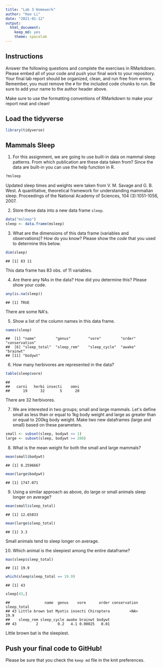 ```yaml
---
title: "Lab 3 Homework"
author: "Hao Li"
date: "2021-01-12"
output:
  html_document: 
    keep_md: yes
    theme: spacelab
---
```


## Instructions
Answer the following questions and complete the exercises in RMarkdown. Please embed all of your code and push your final work to your repository. Your final lab report should be organized, clean, and run free from errors. Remember, you must remove the `#` for the included code chunks to run. Be sure to add your name to the author header above.  

Make sure to use the formatting conventions of RMarkdown to make your report neat and clean!  

## Load the tidyverse

```r
library(tidyverse)
```

## Mammals Sleep
1. For this assignment, we are going to use built-in data on mammal sleep patterns. From which publication are these data taken from? Since the data are built-in you can use the help function in R.

```r
?msleep
```
Updated sleep times and weights were taken from V. M. Savage and G. B. West. A quantitative, theoretical framework for understanding mammalian sleep. Proceedings of the National Academy of Sciences, 104 (3):1051-1056, 2007.


2. Store these data into a new data frame `sleep`.

```r
data("msleep")
sleep <- data.frame(msleep)
```

3. What are the dimensions of this data frame (variables and observations)? How do you know? Please show the *code* that you used to determine this below.  

```r
dim(sleep)
```

```
## [1] 83 11
```
This data frame has 83 obs. of 11 variables.


4. Are there any NAs in the data? How did you determine this? Please show your code.  

```r
any(is.na(sleep))
```

```
## [1] TRUE
```
There are some NA's.


5. Show a list of the column names in this data frame.

```r
names(sleep)
```

```
##  [1] "name"         "genus"        "vore"         "order"        "conservation"
##  [6] "sleep_total"  "sleep_rem"    "sleep_cycle"  "awake"        "brainwt"     
## [11] "bodywt"
```

6. How many herbivores are represented in the data?  

```r
table(sleep$vore)
```

```
## 
##   carni   herbi insecti    omni 
##      19      32       5      20
```
There are 32 herbivores.

7. We are interested in two groups; small and large mammals. Let's define small as less than or equal to 1kg body weight and large as greater than or equal to 200kg body weight. Make two new dataframes (large and small) based on these parameters.

```r
small <- subset(sleep, bodywt <= 1)
large <- subset(sleep, bodywt >= 200)
```

8. What is the mean weight for both the small and large mammals?

```r
mean(small$bodywt)
```

```
## [1] 0.2596667
```


```r
mean(large$bodywt)
```

```
## [1] 1747.071
```

9. Using a similar approach as above, do large or small animals sleep longer on average?  

```r
mean(small$sleep_total)
```

```
## [1] 12.65833
```


```r
mean(large$sleep_total)
```

```
## [1] 3.3
```
Small animals tend to sleep longer on average.


10. Which animal is the sleepiest among the entire dataframe?

```r
max(sleep$sleep_total)
```

```
## [1] 19.9
```


```r
which(sleep$sleep_total == 19.9)
```

```
## [1] 43
```

```r
sleep[43,]
```

```
##                name  genus    vore      order conservation sleep_total
## 43 Little brown bat Myotis insecti Chiroptera         <NA>        19.9
##    sleep_rem sleep_cycle awake brainwt bodywt
## 43         2         0.2   4.1 0.00025   0.01
```
Little brown bat is the sleepiest.


## Push your final code to GitHub!
Please be sure that you check the `keep md` file in the knit preferences.   
